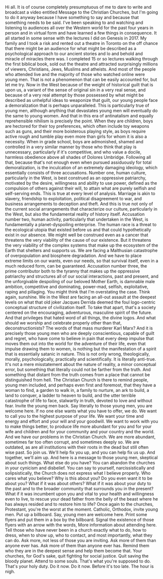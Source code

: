  Hi all. It is of course completely presumptuous of me to dare to write and broadcast a video entitled Message to the Christian Churches, but I'm going to do it anyway because I have something to say and because that something needs to be said. I've been speaking to and watching and listening to audiences all over the Western world for the past four years in person and in virtual form and have learned a few things in consequence. It all started in some sense with the lectures I did on Genesis in 2017. My family and I took a risk and rented out a theatre in Toronto on the off chance that there might be an audience for what might be described as a psychological approach to our ancient stories and lo and behold and miracle of miracles there was. I completed 15 or so lectures walking through the first biblical book, sold out the theatre and attracted surprisingly millions of viewers, Christians, Jews, Muslims and atheists. And most of the people who attended live and the majority of those who watched online were young men. That is not a phenomenon that can be easily accounted for, but let me try. Now in the West because of the weight of historical guilt that is upon us, a variant of the sense of original sin in a very real sense, and because of a very real attempt by those possessed by what might be described as unhelpful ideas to weaponize that guilt, our young people face a demoralization that is perhaps unparalleled. This is particularly true of young men, although anything that devastates young men will eventually do the same to young women. And that in this era of antinatalism and equally reprehensible nihilism is precisely the point. When they are children, boys are hectored for their toy preferences, which often include toy weapons such as guns, and their more boisterous playing style, as boys require active rough and tumble play even more than girls for whom it is also a necessity. When in grade school, boys are admonished, shamed and controlled in a very similar manner by those who think that play is unnecessary, particularly if it's competitive, and who value a docile, harmless obedience above all shades of Dolores Umbridge. Following all that, because that's not enough even when pursued assiduously for total demoralization, is the inculcation of an extremely damaging ideology, which essentially consists of three accusations. Number one, human culture, particularly in the West, is best construed as an oppressive patriarchy, motivated by the desire, willingness and ability to use power, defined as the compulsion of others against their will, to attain what are purely selfish and self-serving ends. This is true at every level of analysis. Marriage is akin to slavery, friendship to exploitation, political disagreement to war, and business arrangements to deception and theft. And this is true not only of the current social arrangements that characterize our culture, particularly in the West, but also the fundamental reality of history itself. Accusation number two, human activity, particularly that undertaken in the West, is fundamentally a planet-dyspoiling enterprise. The human race is a threat to the ecological utopia that existed before us and that could hypothetically exist in our absence. We might well be construed even as a cancer that threatens the very viability of the cause of our existence. But it threatens the very viability of the complex systems that make up the ecosystem of the Earth that shelters and supports us. We are facing a Malthusian catastrophe of overpopulation and biosphere degradation. And we have to place extreme limits on our wants, even our needs, so that survival itself, even in a much reduced form, can be guaranteed. Accusation number three, the prime contributor both to the tyranny that makes up the oppressive patriarchy and structures all of our social interactions, past and present, and the unforgivable despoiling of our beloved Mother Earth, is damnable male ambition, competitive and dominating, power-mad, selfish, exploitative, raping and pillaging. You might think that I'm overstating the case. Think again, sunshine. We in the West are facing an all-out assault at the deepest levels on what that old joker Jacques Derrida deemed the foul logo-centric conceptual structure of civilization itself. To take that apart, that's a society centered on the encouraging, adventurous, masculine spirit of the future. And that privileges that hated word of all things, the divine logos. And what should we worship and celebrate properly other than that, deconstructionists? The words of that mass murderer Karl Marx? And it is precisely those young men who are deeply conscientious, capable of guilt and regret, who have come to believe in pain that every deep impulse that moves them out into the world for the adventure of their life, even that impulse drawing them to women, is nothing but the manifestation of a spirit that is essentially satanic in nature. This is not only wrong, theologically, morally, psychologically, practically and scientifically. It is literally anti-true. It's not a mere misstatement about the nature of reality, a minor conceptual error, but something that literally could not be farther from the truth. And something that distant from the truth comes from a place that cannot be distinguished from hell. The Christian Church is there to remind people, young men included, and perhaps even first and foremost, that they have a woman to find, a garden to walk in, a family to nurture, an ark to build, a land to conquer, a ladder to heaven to build, and the utter terrible catastrophe of life to face, stalwartly in truth, devoted to love and without fear. Invite the young men back. Say literally to those young men, you are welcome here. If no one else wants what you have to offer, we do. We want to call you to the highest purpose of your life. We want your time and energy and effort and your will and your goodwill. We want to work with you to make things better, to produce life more abundant for you and for your wife and children and for your community and your country and the world. And we have our problems in the Christian Church. We are more abundant, sometimes far too often corrupt, and sometimes deeply so. We are outdated, as are all institutions with their roots in the dead but still often wise past. So join us. We'll help fix you up, and you can help fix us up. And together, we'll aim up. And here is a message to those young men, skeptical about such things. What else do you have? You can abandon the churches in your cynicism and disbelief. You can say to yourself, narcissistically and solipsistically, the Church does not express what I believe properly. Who cares what you believe? Why is this about you? Do you even want it to be about you? What if it was about others? What if it was about your duty to the past and to the broader community that surrounds you in the present? What if it was incumbent upon you and vital to your health and willingness even to live, to rescue your dead father from the belly of the beast where he has always resided and to restore him to life? Once again to the churches, Protestant, you're the worst at the moment. Catholic, Orthodox, invite young men. Put up a billboard. Say, young men are welcome here. Print some flyers and put them in a box by the billboard. Signal the existence of those flyers with an arrow with the words, More information about attending here. Tell those who have never been in a church exactly what to do, how to dress, when to show up, who to contact, and most importantly, what they can do. Ask more, not less of those you are inviting. Ask more of them than anyone ever has. Ask more of them than anyone ever has. Remind them who they are in the deepest sense and help them become that. Your churches, for God's sake, quit fighting for social justice. Quit saving the bloody planet. Attend to some souls. That's what you're supposed to do. That's your holy duty. Do it now. Do it now. Before it's too late. The hour is nigh.